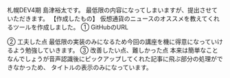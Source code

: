 札幌DEV4期 島津裕太です。
最低限の内容になってしまいますが、提出させていただきます。
【作成したもの】
仮想通貨のニュースのオススメを教えてくれるツールを作成しました。
① GitHubのURL

② 工夫した点
最低限の実装のみになるため今回の講座を機に得意になっていけるよう勉強していきます。
③ 改善したい点、難しかった点
本来は簡単なことなんでしょうが音声認識後にピックアップしてくれた記事に飛ぶ部分の処理ができなかっため、
タイトルの表示のみになっています。